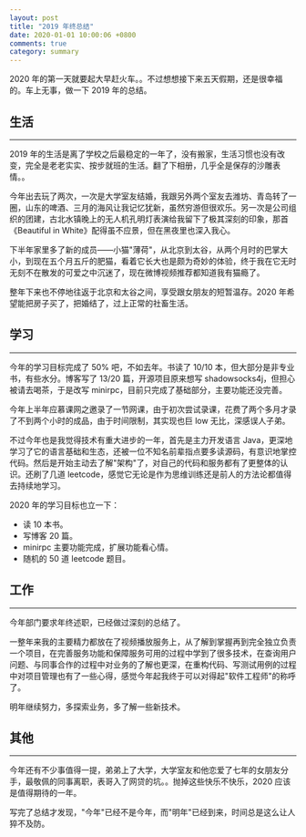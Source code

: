 ```yaml
---
layout: post
title: "2019 年终总结"
date: 2020-01-01 10:00:06 +0800
comments: true
category: summary
---
```


2020 年的第一天就要起大早赶火车。。不过想想接下来五天假期，还是很幸福的。车上无事，做一下 2019 年的总结。

## 生活
---
2019 年的生活是离了学校之后最稳定的一年了，没有搬家，生活习惯也没有改变，完全是老老实实、按步就班的生活。翻了下相册，几乎全是保存的沙雕表情。。

今年出去玩了两次，一次是大学室友结婚，我跟另外两个室友去潍坊、青岛转了一圈，山东的啤酒、三月的海风让我记忆犹新，虽然穷游但很欢乐。另一次是公司组织的团建，古北水镇晚上的无人机孔明灯表演给我留下了极其深刻的印象，那首《Beautiful in White》配得虽不应景，但在黑夜里也深入我心。

下半年家里多了新的成员——小猫"薄荷"，从北京到太谷，从两个月时的巴掌大小，到现在五个月五斤的肥猫，看着它长大也是颇为奇妙的体验，终于我在它无时无刻不在散发的可爱之中沉迷了，现在微博视频推荐都知道我有猫瘾了。

整年下来也不停地往返于北京和太谷之间，享受跟女朋友的短暂温存。2020 年希望能把房子买了，把婚结了，过上正常的社畜生活。

## 学习
---
今年的学习目标完成了 50% 吧，不如去年。书读了 10/10 本，但大部分是非专业书，有些水分。博客写了 13/20 篇，开源项目原来想写 shadowsocks4j，但担心被请去喝茶，于是改写 minirpc，目前只完成了基础部分，主要功能还没完善。

今年上半年应慕课网之邀录了一节网课，由于初次尝试录课，花费了两个多月才录了不到两个小时的成品，由于时间限制，其实现也巨 low 无比，深感误人子弟。

不过今年也是我觉得技术有重大进步的一年，首先是主力开发语言 Java，更深地学习了它的语言基础和生态，还被一位不知名前辈指点要多读源码，有意识地掌控代码。然后是开始主动去了解"架构"了，对自己的代码和服务都有了更整体的认识。还刷了几道 leetcode，感觉它无论是作为思维训练还是前人的方法论都值得去持续地学习。

2020 年的学习目标也立一下：

- 读 10 本书。
- 写博客 20 篇。
- minirpc 主要功能完成，扩展功能看心情。
- 随机的 50 道 leetcode 题目。

## 工作
---
今年部门要求年终述职，已经做过深刻的总结了。

一整年来我的主要精力都放在了视频播放服务上，从了解到掌握再到完全独立负责一个项目，在完善服务功能和保障服务可用的过程中学到了很多技术，在查询用户问题、与同事合作的过程中对业务的了解也更深，在重构代码、写测试用例的过程中对项目管理也有了一些心得，感觉今年起我终于可以对得起"软件工程师"的称呼了。

明年继续努力，多探索业务，多了解一些新技术。

## 其他
---
今年还有不少事值得一提，弟弟上了大学，大学室友和他恋爱了七年的女朋友分手，最敬佩的同事离职，表哥入了网贷的坑。。抛掉这些快乐不快乐，2020 应该是值得期待的一年。

写完了总结才发现，"今年"已经不是今年，而"明年"已经到来，时间总是这么让人猝不及防。